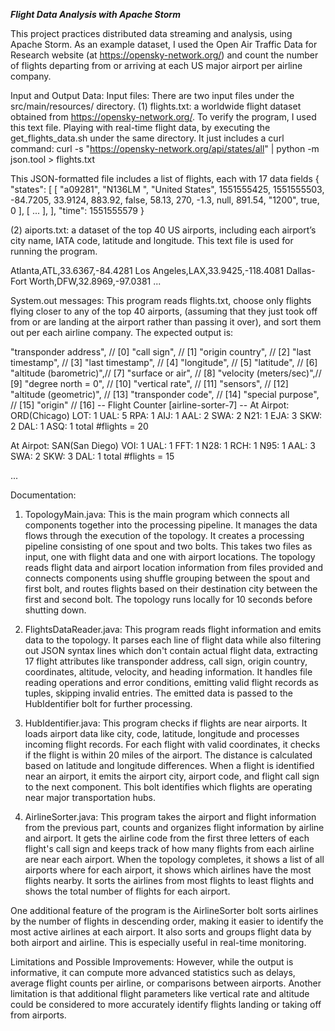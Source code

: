 ***Flight Data Analysis with Apache Storm***

This project practices distributed data streaming and analysis, using Apache Storm. As an example dataset, I used the Open Air Traffic Data for Research website (at https://opensky-network.org/) and count the number of flights departing from or arriving at each US major airport per airline company.  

Input and Output Data:
Input files: There are two input files under the src/main/resources/ directory.
(1) flights.txt: a worldwide flight dataset obtained from https://opensky-network.org/. To verify the program, I used this text file. Playing with real-time flight data, by executing the get_flights_data.sh under the same directory. It just includes a curl command: 
curl -s "https://opensky-network.org/api/states/all" | python -m json.tool > flights.txt 

This JSON-formatted file includes a list of flights, each with 17 data fields 
{ 
    "states": [ 
        [ 
            "a09281", 
            "N136LM  ", 
            "United States", 
            1551555425, 
            1551555503, 
            -84.7205, 
            33.9124, 
            883.92, 
            false, 
            58.13, 
            270, 
            -1.3, 
            null, 
            891.54, 
            "1200", 
            true, 
            0 
        ], 
        [ 
            ... 
        ], 
    ], 
    "time": 1551555579 
} 
 
(2) aiports.txt: a dataset of the top 40 US airports, including each airport’s city name, IATA code, latitude and longitude. This text file is used for running the program.
  
Atlanta,ATL,33.6367,-84.4281 
Los Angeles,LAX,33.9425,-118.4081 
Dallas-Fort Worth,DFW,32.8969,-97.0381 
...

System.out messages: 
This program reads flights.txt, choose only flights flying closer to any of the top 40 airports, (assuming that they just took off from or are landing at the airport rather than passing it over), and sort them out per each airline company. The expected output is: 
 
"transponder address",  // [0] 
"call sign",            // [1] 
"origin country",       // [2] 
"last timestamp",       // [3] 
"last timestamp",       // [4] 
"longitude",            // [5] 
"latitude",             // [6] 
"altitude (barometric)",// [7] 
"surface or air",       // [8] 
"velocity (meters/sec)",// [9] 
"degree north = 0",     // [10] 
"vertical rate",        // [11] 
"sensors",              // [12] 
"altitude (geometric)", // [13] 
"transponder code",     // [14] 
"special purpose",      // [15] 
"origin"                // [16] 
 -- Flight Counter [airline-sorter-7] -- 
 At Airpot: ORD(Chicago) 
         LOT: 1 
         UAL: 5 
         RPA: 1 
         AIJ: 1 
         AAL: 2 
         SWA: 2 
         N21: 1 
         EJA: 3 
         SKW: 2 
         DAL: 1 
         ASQ: 1 
         total #flights = 20 
 
 At Airpot: SAN(San Diego) 
         VOI: 1 
         UAL: 1 
         FFT: 1 
         N28: 1 
         RCH: 1 
         N95: 1 
         AAL: 3 
         SWA: 2 
         SKW: 3 
         DAL: 1 
         total #flights = 15 
 
 ...

Documentation:
1. TopologyMain.java: This is the main program which connects all components together into the processing pipeline. It manages the data flows through the execution of the topology. It creates a processing pipeline consisting of one spout and two bolts. This takes two files as input, one with flight data and one with airport locations. The topology reads flight data and airport location information from files provided and connects components using shuffle grouping between the spout and first bolt, and routes flights based on their destination city between the first and second bolt. The topology runs locally for 10 seconds before shutting down.

2. FlightsDataReader.java: This program reads flight information and emits data to the topology. It parses each line of flight data while also filtering out JSON syntax lines which don't contain actual flight data, extracting 17 flight attributes like transponder address, call sign, origin country, coordinates, altitude, velocity, and heading information. It handles file reading operations and error conditions, emitting valid flight records as tuples, skipping invalid entries. The emitted data is passed to the HubIdentifier bolt for further processing.

3. HubIdentifier.java: This program checks if flights are near airports. It loads airport data like city, code, latitude, longitude and processes incoming flight records. For each flight with valid coordinates, it checks if the flight is within 20 miles of the airport. The distance is calculated based on latitude and longitude differences. When a flight is identified near an airport, it emits the airport city, airport code, and flight call sign to the next component. This bolt identifies which flights are operating near major transportation hubs.

4. AirlineSorter.java: This program takes the airport and flight information from the previous part, counts and organizes flight information by airline and airport. It gets the airline code from the first three letters of each flight's call sign and keeps track of how many flights from each airline are near each airport. When the topology completes, it shows a list of all airports where for each airport, it shows which airlines have the most flights nearby. It sorts the airlines from most flights to least flights and shows the total number of flights for each airport.

One additional feature of the program is the AirlineSorter bolt sorts airlines by the number of flights in descending order, making it easier to identify the most active airlines at each airport. It also sorts and groups flight data by both airport and airline. This is especially useful in real-time monitoring. 

Limitations and Possible Improvements:
However, while the output is informative, it can compute more advanced statistics such as delays, average flight counts per airline, or comparisons between airports. Another limitation is that additional flight parameters like vertical rate and altitude could be considered to more accurately identify flights landing or taking off from airports.
